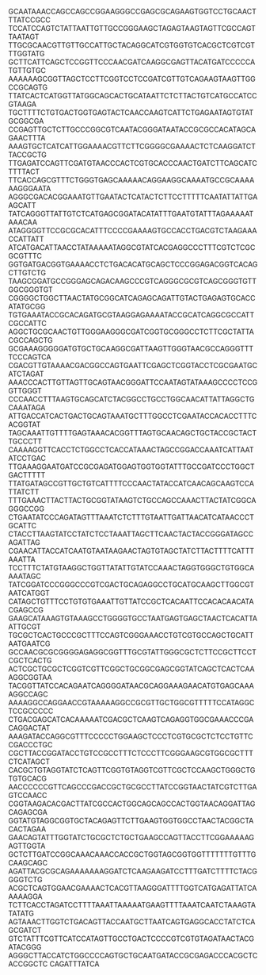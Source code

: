 GCAATAAACCAGCCAGCCGGAAGGGCCGAGCGCAGAAGTGGTCCTGCAACTTTATCCGCC
TCCATCCAGTCTATTAATTGTTGCCGGGAAGCTAGAGTAAGTAGTTCGCCAGTTAATAGT
TTGCGCAACGTTGTTGCCATTGCTACAGGCATCGTGGTGTCACGCTCGTCGTTTGGTATG
GCTTCATTCAGCTCCGGTTCCCAACGATCAAGGCGAGTTACATGATCCCCCATGTTGTGC
AAAAAAGCGGTTAGCTCCTTCGGTCCTCCGATCGTTGTCAGAAGTAAGTTGGCCGCAGTG
TTATCACTCATGGTTATGGCAGCACTGCATAATTCTCTTACTGTCATGCCATCCGTAAGA
TGCTTTTCTGTGACTGGTGAGTACTCAACCAAGTCATTCTGAGAATAGTGTATGCGGCGA
CCGAGTTGCTCTTGCCCGGCGTCAATACGGGATAATACCGCGCCACATAGCAGAACTTTA
AAAGTGCTCATCATTGGAAAACGTTCTTCGGGGCGAAAACTCTCAAGGATCTTACCGCTG
TTGAGATCCAGTTCGATGTAACCCACTCGTGCACCCAACTGATCTTCAGCATCTTTTACT
TTCACCAGCGTTTCTGGGTGAGCAAAAACAGGAAGGCAAAATGCCGCAAAAAAGGGAATA
AGGGCGACACGGAAATGTTGAATACTCATACTCTTCCTTTTTCAATATTATTGAAGCATT
TATCAGGGTTATTGTCTCATGAGCGGATACATATTTGAATGTATTTAGAAAAATAAACAA
ATAGGGGTTCCGCGCACATTTCCCCGAAAAGTGCCACCTGACGTCTAAGAAACCATTATT
ATCATGACATTAACCTATAAAAATAGGCGTATCACGAGGCCCTTTCGTCTCGCGCGTTTC
GGTGATGACGGTGAAAACCTCTGACACATGCAGCTCCCGGAGACGGTCACAGCTTGTCTG
TAAGCGGATGCCGGGAGCAGACAAGCCCGTCAGGGCGCGTCAGCGGGTGTTGGCGGGTGT
CGGGGCTGGCTTAACTATGCGGCATCAGAGCAGATTGTACTGAGAGTGCACCATATGCGG
TGTGAAATACCGCACAGATGCGTAAGGAGAAAATACCGCATCAGGCGCCATTCGCCATTC
AGGCTGCGCAACTGTTGGGAAGGGCGATCGGTGCGGGCCTCTTCGCTATTACGCCAGCTG
GCGAAAGGGGGATGTGCTGCAAGGCGATTAAGTTGGGTAACGCCAGGGTTTTCCCAGTCA
CGACGTTGTAAAACGACGGCCAGTGAATTCGAGCTCGGTACCTCGCGAATGCATCTAGAT
AAACCCACTTGTTAGTTGCAGTAACGGGATTCCAATAGTATAAAGCCCCTCCGGTTGGGT
CCCAACCTTTAAGTGCAGCATCTACGGCCTGCCTGGCAACATTATTAGGCTGCAAATAGA
ATTGACCATCACTGACTGCAGTAAATGCTTTGGCCTCGAATACCACACCTTTCACGGTAT
TAGCAAATTGTTTTGAGTAAACACGGTTTAGTGCAACAGCTGCTACCGCTACTTGCCCTT
CAAAAGGTTCACCTCTGGCCTCACCATAAACTAGCCGGACCAAATCATTAATATCCTGAC
TTGAAAGGAATGATCCGCGAGATGGAGTGGTGGTATTTGCCGATCCCTGGCTGACTTTTT
TTATGATAGCCGTTGCTGTCATTTTCCCAACTATACCATCAACAGCAAGTCCATTATCTT
TTTGAAACTTACTTACTGCGGTATAAGTCTGCCAGCCAAACTTACTATCGGCAGGGCCGG
CTGAATATCCCAGATAGTTTAAATCTCTTTGTAATTGATTAACATCATAACCCTGCATTC
CTACCTTAAGTATCCTATCTCCTAAATTAGCTTCAACTACTACCGGGATAGCCAGATTAG
CGAACATTACCATCAATGTAATAAGAACTAGTGTAGCTATCTTACTTTTCATTTAAATTA
TCCTTTCTATGTAAGGCTGGTTATATTGTATCCAAACTAGGTGGGCTGTGGCAAAATAGC
TATCGGATCCCGGGCCCGTCGACTGCAGAGGCCTGCATGCAAGCTTGGCGTAATCATGGT
CATAGCTGTTTCCTGTGTGAAATTGTTATCCGCTCACAATTCCACACAACATACGAGCCG
GAAGCATAAAGTGTAAAGCCTGGGGTGCCTAATGAGTGAGCTAACTCACATTAATTGCGT
TGCGCTCACTGCCCGCTTTCCAGTCGGGAAACCTGTCGTGCCAGCTGCATTAATGAATCG
GCCAACGCGCGGGGAGAGGCGGTTTGCGTATTGGGCGCTCTTCCGCTTCCTCGCTCACTG
ACTCGCTGCGCTCGGTCGTTCGGCTGCGGCGAGCGGTATCAGCTCACTCAAAGGCGGTAA
TACGGTTATCCACAGAATCAGGGGATAACGCAGGAAAGAACATGTGAGCAAAAGGCCAGC
AAAAGGCCAGGAACCGTAAAAAGGCCGCGTTGCTGGCGTTTTTCCATAGGCTCCGCCCCC
CTGACGAGCATCACAAAAATCGACGCTCAAGTCAGAGGTGGCGAAACCCGACAGGACTAT
AAAGATACCAGGCGTTTCCCCCTGGAAGCTCCCTCGTGCGCTCTCCTGTTCCGACCCTGC
CGCTTACCGGATACCTGTCCGCCTTTCTCCCTTCGGGAAGCGTGGCGCTTTCTCATAGCT
CACGCTGTAGGTATCTCAGTTCGGTGTAGGTCGTTCGCTCCAAGCTGGGCTGTGTGCACG
AACCCCCCGTTCAGCCCGACCGCTGCGCCTTATCCGGTAACTATCGTCTTGAGTCCAACC
CGGTAAGACACGACTTATCGCCACTGGCAGCAGCCACTGGTAACAGGATTAGCAGAGCGA
GGTATGTAGGCGGTGCTACAGAGTTCTTGAAGTGGTGGCCTAACTACGGCTACACTAGAA
GAACAGTATTTGGTATCTGCGCTCTGCTGAAGCCAGTTACCTTCGGAAAAAGAGTTGGTA
GCTCTTGATCCGGCAAACAAACCACCGCTGGTAGCGGTGGTTTTTTTGTTTGCAAGCAGC
AGATTACGCGCAGAAAAAAAGGATCTCAAGAAGATCCTTTGATCTTTTCTACGGGGTCTG
ACGCTCAGTGGAACGAAAACTCACGTTAAGGGATTTTGGTCATGAGATTATCAAAAAGGA
TCTTCACCTAGATCCTTTTAAATTAAAAATGAAGTTTTAAATCAATCTAAAGTATATATG
AGTAAACTTGGTCTGACAGTTACCAATGCTTAATCAGTGAGGCACCTATCTCAGCGATCT
GTCTATTTCGTTCATCCATAGTTGCCTGACTCCCCGTCGTGTAGATAACTACGATACGGG
AGGGCTTACCATCTGGCCCCAGTGCTGCAATGATACCGCGAGACCCACGCTCACCGGCTC
CAGATTTATCA